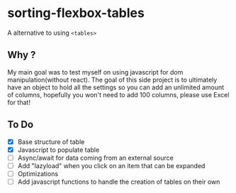 # sorting-flexbox-tables

A alternative to using `<tables>`

## Why ?

My main goal was to test myself on using javascript for dom manipulation(without react). The goal of this side project is to ultimately have an object to hold all the settings so you can add an unlimited amount of columns, hopefully you won't need to add 100 columns, please use Excel for that!

## To Do

- [x] Base structure of table
- [x] Javascript to populate table
- [ ] Async/await for data coming from an external source
- [ ] Add "lazyload" when you click on an item that can be expanded
- [ ] Optimizations
- [ ] Add javascript functions to handle the creation of tables on their own
